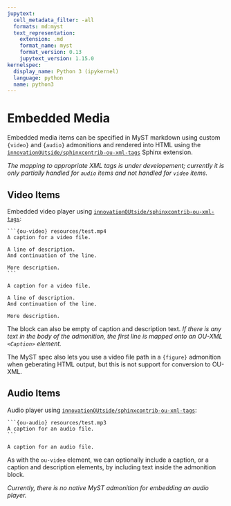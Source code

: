 ```yaml
---
jupytext:
  cell_metadata_filter: -all
  formats: md:myst
  text_representation:
    extension: .md
    format_name: myst
    format_version: 0.13
    jupytext_version: 1.15.0
kernelspec:
  display_name: Python 3 (ipykernel)
  language: python
  name: python3
---
```

# Embedded Media

Embedded media items can be specified in MyST markdown using custom `{video}` and `{audio}` admonitions and rendered into HTML using the [`innovationOUtside/sphinxcontrib-ou-xml-tags`](https://github.com/innovationOUtside/sphinxcontrib-ou-xml-tags) Sphinx extension.

*The mapping to appropriate XML tags is under developement; currently it is only partially handled for `audio` items and not handled for `video` items.*

## Video Items

Embedded video player using [`innovationOUtside/sphinxcontrib-ou-xml-tags`](https://github.com/innovationOUtside/sphinxcontrib-ou-xml-tags):

````text
```{ou-video} resources/test.mp4
A caption for a video file.

A line of description.
And continuation of the line.

More description.
```
````

```{ou-video} resources/test.mp4
A caption for a video file.

A line of description.
And continuation of the line.

More description.
```

The block can also be empty of caption and description text. *If there is any text in the body of the admonition, the first line is mapped onto an OU-XML `<Caption>` element.*

The MyST spec also lets you use a video file path in a `{figure}` admonition when geberating HTML output, but this is not support for conversion to OU-XML.

## Audio Items

Audio player using [`innovationOUtside/sphinxcontrib-ou-xml-tags`](https://github.com/innovationOUtside/sphinxcontrib-ou-xml-tags):

````text
```{ou-audio} resources/test.mp3
A caption for an audio file.
```
````

```{ou-audio} resources/test.mp3
A caption for an audio file.
```

As with the `ou-video` element, we can optionally include a caption, or a caption and description elements, by including text inside the admonition block.

*Currently, there is no native MyST admonition for embedding an audio player.*
